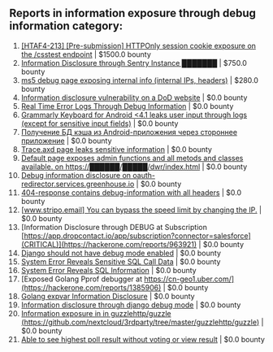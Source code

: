 ## Reports in information exposure through debug information category:
1. [[HTAF4-213] [Pre-submission] HTTPOnly session cookie exposure on the /csstest endpoint](https://hackerone.com/reports/723090) | $1500.0 bounty
2. [Information Disclosure through Sentry Instance ███████](https://hackerone.com/reports/697512) | $750.0 bounty
3. [ms5 debug page exposing internal info (internal IPs, headers)](https://hackerone.com/reports/311326) | $280.0 bounty
4. [Information disclosure vulnerability on a DoD website](https://hackerone.com/reports/226427) | $0.0 bounty
5. [Real Time Error Logs Through Debug Information](https://hackerone.com/reports/503283) | $0.0 bounty
6. [Grammarly Keyboard for Android <4.1  leaks user input through logs (except for sensitive input fields)](https://hackerone.com/reports/462416) | $0.0 bounty
7. [Получение БД кэша из Android-приложения через стороннее приложение](https://hackerone.com/reports/377582) | $0.0 bounty
8. [Trace.axd page leaks sensitive information](https://hackerone.com/reports/519418) | $0.0 bounty
9. [Default page exposes admin functions and all metods and classes available. on https://██████/█████/dwr/index.html](https://hackerone.com/reports/214800) | $0.0 bounty
10. [Debug information disclosure on oauth-redirector.services.greenhouse.io](https://hackerone.com/reports/315205) | $0.0 bounty
11. [404-response contains debug-information with all headers](https://hackerone.com/reports/792998) | $0.0 bounty
12. [[www.stripo.email] You can bypass the speed limit by changing the IP.](https://hackerone.com/reports/881186) | $0.0 bounty
13. [Information Disclosure through DEBUG at Subscription [https://app.dropcontact.io/app/subscription?connector=salesforce](CRITICAL)](https://hackerone.com/reports/963921) | $0.0 bounty
14. [Django should not have debug mode enabled](https://hackerone.com/reports/963809) | $0.0 bounty
15. [System Error Reveals Sensitive SQL Call Data](https://hackerone.com/reports/1020472) | $0.0 bounty
16. [System Error Reveals  SQL Information](https://hackerone.com/reports/1272095) | $0.0 bounty
17. [Exposed Golang Pprof debugger at https://cn-geo1.uber.com/](https://hackerone.com/reports/1385906) | $0.0 bounty
18. [Golang expvar Information Disclosure](https://hackerone.com/reports/1650035) | $0.0 bounty
19. [Information disclosure through django debug mode](https://hackerone.com/reports/1434276) | $0.0 bounty
20. [Information exposure in in guzzlehttp/guzzle (https://github.com/nextcloud/3rdparty/tree/master/guzzlehttp/guzzle)](https://hackerone.com/reports/1604606) | $0.0 bounty
21. [Able to see highest poll result without voting or view result](https://hackerone.com/reports/2248116) | $0.0 bounty